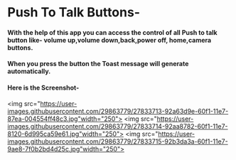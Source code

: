 # Push To Talk Buttons-

#### With the help of this app you can access the control of all Push to talk button like- volume up,volume down,back,power off, home,camera buttons.
#### When you press the button the Toast message will generate automatically.

#### Here is the Screenshot-

<img src="https://user-images.githubusercontent.com/29863779/27833713-92a63d9e-60f1-11e7-87ea-004554ff48c3.jpg"width="250"> 
<img src="https://user-images.githubusercontent.com/29863779/27833714-92aa8782-60f1-11e7-8120-6d995ca59e61.jpg"width="250"> 
<img src="https://user-images.githubusercontent.com/29863779/27833715-92b3da3a-60f1-11e7-9ae8-7f0b2bd4d25c.jpg"width="250"> 
